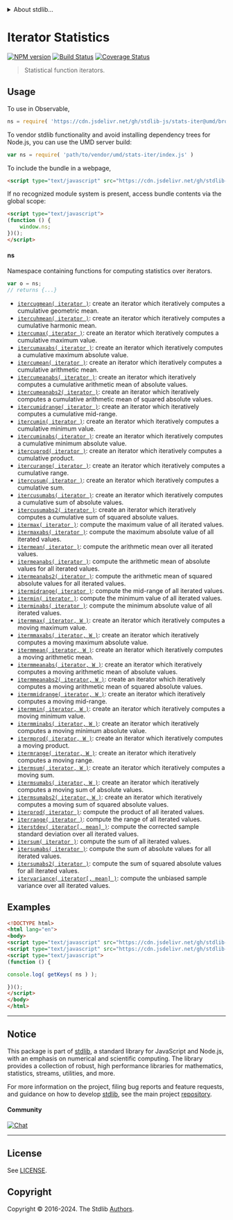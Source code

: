 <!--

@license Apache-2.0

Copyright (c) 2018 The Stdlib Authors.

Licensed under the Apache License, Version 2.0 (the "License");
you may not use this file except in compliance with the License.
You may obtain a copy of the License at

   http://www.apache.org/licenses/LICENSE-2.0

Unless required by applicable law or agreed to in writing, software
distributed under the License is distributed on an "AS IS" BASIS,
WITHOUT WARRANTIES OR CONDITIONS OF ANY KIND, either express or implied.
See the License for the specific language governing permissions and
limitations under the License.

-->


<details>
  <summary>
    About stdlib...
  </summary>
  <p>We believe in a future in which the web is a preferred environment for numerical computation. To help realize this future, we've built stdlib. stdlib is a standard library, with an emphasis on numerical and scientific computation, written in JavaScript (and C) for execution in browsers and in Node.js.</p>
  <p>The library is fully decomposable, being architected in such a way that you can swap out and mix and match APIs and functionality to cater to your exact preferences and use cases.</p>
  <p>When you use stdlib, you can be absolutely certain that you are using the most thorough, rigorous, well-written, studied, documented, tested, measured, and high-quality code out there.</p>
  <p>To join us in bringing numerical computing to the web, get started by checking us out on <a href="https://github.com/stdlib-js/stdlib">GitHub</a>, and please consider <a href="https://opencollective.com/stdlib">financially supporting stdlib</a>. We greatly appreciate your continued support!</p>
</details>

# Iterator Statistics

[![NPM version][npm-image]][npm-url] [![Build Status][test-image]][test-url] [![Coverage Status][coverage-image]][coverage-url] <!-- [![dependencies][dependencies-image]][dependencies-url] -->

> Statistical function iterators.



<section class="usage">

## Usage

To use in Observable,

```javascript
ns = require( 'https://cdn.jsdelivr.net/gh/stdlib-js/stats-iter@umd/browser.js' )
```

To vendor stdlib functionality and avoid installing dependency trees for Node.js, you can use the UMD server build:

```javascript
var ns = require( 'path/to/vendor/umd/stats-iter/index.js' )
```

To include the bundle in a webpage,

```html
<script type="text/javascript" src="https://cdn.jsdelivr.net/gh/stdlib-js/stats-iter@umd/browser.js"></script>
```

If no recognized module system is present, access bundle contents via the global scope:

```html
<script type="text/javascript">
(function () {
    window.ns;
})();
</script>
```

#### ns

Namespace containing functions for computing statistics over iterators.

```javascript
var o = ns;
// returns {...}
```

<!-- <toc pattern="*"> -->

<div class="namespace-toc">

-   <span class="signature">[`itercugmean( iterator )`][@stdlib/stats/iter/cugmean]</span><span class="delimiter">: </span><span class="description">create an iterator which iteratively computes a cumulative geometric mean.</span>
-   <span class="signature">[`itercuhmean( iterator )`][@stdlib/stats/iter/cuhmean]</span><span class="delimiter">: </span><span class="description">create an iterator which iteratively computes a cumulative harmonic mean.</span>
-   <span class="signature">[`itercumax( iterator )`][@stdlib/stats/iter/cumax]</span><span class="delimiter">: </span><span class="description">create an iterator which iteratively computes a cumulative maximum value.</span>
-   <span class="signature">[`itercumaxabs( iterator )`][@stdlib/stats/iter/cumaxabs]</span><span class="delimiter">: </span><span class="description">create an iterator which iteratively computes a cumulative maximum absolute value.</span>
-   <span class="signature">[`itercumean( iterator )`][@stdlib/stats/iter/cumean]</span><span class="delimiter">: </span><span class="description">create an iterator which iteratively computes a cumulative arithmetic mean.</span>
-   <span class="signature">[`itercumeanabs( iterator )`][@stdlib/stats/iter/cumeanabs]</span><span class="delimiter">: </span><span class="description">create an iterator which iteratively computes a cumulative arithmetic mean of absolute values.</span>
-   <span class="signature">[`itercumeanabs2( iterator )`][@stdlib/stats/iter/cumeanabs2]</span><span class="delimiter">: </span><span class="description">create an iterator which iteratively computes a cumulative arithmetic mean of squared absolute values.</span>
-   <span class="signature">[`itercumidrange( iterator )`][@stdlib/stats/iter/cumidrange]</span><span class="delimiter">: </span><span class="description">create an iterator which iteratively computes a cumulative mid-range.</span>
-   <span class="signature">[`itercumin( iterator )`][@stdlib/stats/iter/cumin]</span><span class="delimiter">: </span><span class="description">create an iterator which iteratively computes a cumulative minimum value.</span>
-   <span class="signature">[`itercuminabs( iterator )`][@stdlib/stats/iter/cuminabs]</span><span class="delimiter">: </span><span class="description">create an iterator which iteratively computes a cumulative minimum absolute value.</span>
-   <span class="signature">[`itercuprod( iterator )`][@stdlib/stats/iter/cuprod]</span><span class="delimiter">: </span><span class="description">create an iterator which iteratively computes a cumulative product.</span>
-   <span class="signature">[`itercurange( iterator )`][@stdlib/stats/iter/curange]</span><span class="delimiter">: </span><span class="description">create an iterator which iteratively computes a cumulative range.</span>
-   <span class="signature">[`itercusum( iterator )`][@stdlib/stats/iter/cusum]</span><span class="delimiter">: </span><span class="description">create an iterator which iteratively computes a cumulative sum.</span>
-   <span class="signature">[`itercusumabs( iterator )`][@stdlib/stats/iter/cusumabs]</span><span class="delimiter">: </span><span class="description">create an iterator which iteratively computes a cumulative sum of absolute values.</span>
-   <span class="signature">[`itercusumabs2( iterator )`][@stdlib/stats/iter/cusumabs2]</span><span class="delimiter">: </span><span class="description">create an iterator which iteratively computes a cumulative sum of squared absolute values.</span>
-   <span class="signature">[`itermax( iterator )`][@stdlib/stats/iter/max]</span><span class="delimiter">: </span><span class="description">compute the maximum value of all iterated values.</span>
-   <span class="signature">[`itermaxabs( iterator )`][@stdlib/stats/iter/maxabs]</span><span class="delimiter">: </span><span class="description">compute the maximum absolute value of all iterated values.</span>
-   <span class="signature">[`itermean( iterator )`][@stdlib/stats/iter/mean]</span><span class="delimiter">: </span><span class="description">compute the arithmetic mean over all iterated values.</span>
-   <span class="signature">[`itermeanabs( iterator )`][@stdlib/stats/iter/meanabs]</span><span class="delimiter">: </span><span class="description">compute the arithmetic mean of absolute values for all iterated values.</span>
-   <span class="signature">[`itermeanabs2( iterator )`][@stdlib/stats/iter/meanabs2]</span><span class="delimiter">: </span><span class="description">compute the arithmetic mean of squared absolute values for all iterated values.</span>
-   <span class="signature">[`itermidrange( iterator )`][@stdlib/stats/iter/midrange]</span><span class="delimiter">: </span><span class="description">compute the mid-range of all iterated values.</span>
-   <span class="signature">[`itermin( iterator )`][@stdlib/stats/iter/min]</span><span class="delimiter">: </span><span class="description">compute the minimum value of all iterated values.</span>
-   <span class="signature">[`iterminabs( iterator )`][@stdlib/stats/iter/minabs]</span><span class="delimiter">: </span><span class="description">compute the minimum absolute value of all iterated values.</span>
-   <span class="signature">[`itermmax( iterator, W )`][@stdlib/stats/iter/mmax]</span><span class="delimiter">: </span><span class="description">create an iterator which iteratively computes a moving maximum value.</span>
-   <span class="signature">[`itermmaxabs( iterator, W )`][@stdlib/stats/iter/mmaxabs]</span><span class="delimiter">: </span><span class="description">create an iterator which iteratively computes a moving maximum absolute value.</span>
-   <span class="signature">[`itermmean( iterator, W )`][@stdlib/stats/iter/mmean]</span><span class="delimiter">: </span><span class="description">create an iterator which iteratively computes a moving arithmetic mean.</span>
-   <span class="signature">[`itermmeanabs( iterator, W )`][@stdlib/stats/iter/mmeanabs]</span><span class="delimiter">: </span><span class="description">create an iterator which iteratively computes a moving arithmetic mean of absolute values.</span>
-   <span class="signature">[`itermmeanabs2( iterator, W )`][@stdlib/stats/iter/mmeanabs2]</span><span class="delimiter">: </span><span class="description">create an iterator which iteratively computes a moving arithmetic mean of squared absolute values.</span>
-   <span class="signature">[`itermmidrange( iterator, W )`][@stdlib/stats/iter/mmidrange]</span><span class="delimiter">: </span><span class="description">create an iterator which iteratively computes a moving mid-range.</span>
-   <span class="signature">[`itermmin( iterator, W )`][@stdlib/stats/iter/mmin]</span><span class="delimiter">: </span><span class="description">create an iterator which iteratively computes a moving minimum value.</span>
-   <span class="signature">[`itermminabs( iterator, W )`][@stdlib/stats/iter/mminabs]</span><span class="delimiter">: </span><span class="description">create an iterator which iteratively computes a moving minimum absolute value.</span>
-   <span class="signature">[`itermprod( iterator, W )`][@stdlib/stats/iter/mprod]</span><span class="delimiter">: </span><span class="description">create an iterator which iteratively computes a moving product.</span>
-   <span class="signature">[`itermrange( iterator, W )`][@stdlib/stats/iter/mrange]</span><span class="delimiter">: </span><span class="description">create an iterator which iteratively computes a moving range.</span>
-   <span class="signature">[`itermsum( iterator, W )`][@stdlib/stats/iter/msum]</span><span class="delimiter">: </span><span class="description">create an iterator which iteratively computes a moving sum.</span>
-   <span class="signature">[`itermsumabs( iterator, W )`][@stdlib/stats/iter/msumabs]</span><span class="delimiter">: </span><span class="description">create an iterator which iteratively computes a moving sum of absolute values.</span>
-   <span class="signature">[`itermsumabs2( iterator, W )`][@stdlib/stats/iter/msumabs2]</span><span class="delimiter">: </span><span class="description">create an iterator which iteratively computes a moving sum of squared absolute values.</span>
-   <span class="signature">[`iterprod( iterator )`][@stdlib/stats/iter/prod]</span><span class="delimiter">: </span><span class="description">compute the product of all iterated values.</span>
-   <span class="signature">[`iterrange( iterator )`][@stdlib/stats/iter/range]</span><span class="delimiter">: </span><span class="description">compute the range of all iterated values.</span>
-   <span class="signature">[`iterstdev( iterator[, mean] )`][@stdlib/stats/iter/stdev]</span><span class="delimiter">: </span><span class="description">compute the corrected sample standard deviation over all iterated values.</span>
-   <span class="signature">[`itersum( iterator )`][@stdlib/stats/iter/sum]</span><span class="delimiter">: </span><span class="description">compute the sum of all iterated values.</span>
-   <span class="signature">[`itersumabs( iterator )`][@stdlib/stats/iter/sumabs]</span><span class="delimiter">: </span><span class="description">compute the sum of absolute values for all iterated values.</span>
-   <span class="signature">[`itersumabs2( iterator )`][@stdlib/stats/iter/sumabs2]</span><span class="delimiter">: </span><span class="description">compute the sum of squared absolute values for all iterated values.</span>
-   <span class="signature">[`itervariance( iterator[, mean] )`][@stdlib/stats/iter/variance]</span><span class="delimiter">: </span><span class="description">compute the unbiased sample variance over all iterated values.</span>

</div>

<!-- </toc> -->

</section>

<!-- /.usage -->

<section class="examples">

## Examples

<!-- TODO: better examples -->

<!-- eslint no-undef: "error" -->

```html
<!DOCTYPE html>
<html lang="en">
<body>
<script type="text/javascript" src="https://cdn.jsdelivr.net/gh/stdlib-js/utils-keys@umd/browser.js"></script>
<script type="text/javascript" src="https://cdn.jsdelivr.net/gh/stdlib-js/stats-iter@umd/browser.js"></script>
<script type="text/javascript">
(function () {

console.log( getKeys( ns ) );

})();
</script>
</body>
</html>
```

</section>

<!-- /.examples -->

<!-- Section for related `stdlib` packages. Do not manually edit this section, as it is automatically populated. -->

<section class="related">

</section>

<!-- /.related -->

<!-- Section for all links. Make sure to keep an empty line after the `section` element and another before the `/section` close. -->


<section class="main-repo" >

* * *

## Notice

This package is part of [stdlib][stdlib], a standard library for JavaScript and Node.js, with an emphasis on numerical and scientific computing. The library provides a collection of robust, high performance libraries for mathematics, statistics, streams, utilities, and more.

For more information on the project, filing bug reports and feature requests, and guidance on how to develop [stdlib][stdlib], see the main project [repository][stdlib].

#### Community

[![Chat][chat-image]][chat-url]

---

## License

See [LICENSE][stdlib-license].


## Copyright

Copyright &copy; 2016-2024. The Stdlib [Authors][stdlib-authors].

</section>

<!-- /.stdlib -->

<!-- Section for all links. Make sure to keep an empty line after the `section` element and another before the `/section` close. -->

<section class="links">

[npm-image]: http://img.shields.io/npm/v/@stdlib/stats-iter.svg
[npm-url]: https://npmjs.org/package/@stdlib/stats-iter

[test-image]: https://github.com/stdlib-js/stats-iter/actions/workflows/test.yml/badge.svg?branch=main
[test-url]: https://github.com/stdlib-js/stats-iter/actions/workflows/test.yml?query=branch:main

[coverage-image]: https://img.shields.io/codecov/c/github/stdlib-js/stats-iter/main.svg
[coverage-url]: https://codecov.io/github/stdlib-js/stats-iter?branch=main

<!--

[dependencies-image]: https://img.shields.io/david/stdlib-js/stats-iter.svg
[dependencies-url]: https://david-dm.org/stdlib-js/stats-iter/main

-->

[chat-image]: https://img.shields.io/gitter/room/stdlib-js/stdlib.svg
[chat-url]: https://app.gitter.im/#/room/#stdlib-js_stdlib:gitter.im

[stdlib]: https://github.com/stdlib-js/stdlib

[stdlib-authors]: https://github.com/stdlib-js/stdlib/graphs/contributors

[umd]: https://github.com/umdjs/umd
[es-module]: https://developer.mozilla.org/en-US/docs/Web/JavaScript/Guide/Modules

[deno-url]: https://github.com/stdlib-js/stats-iter/tree/deno
[umd-url]: https://github.com/stdlib-js/stats-iter/tree/umd
[esm-url]: https://github.com/stdlib-js/stats-iter/tree/esm
[branches-url]: https://github.com/stdlib-js/stats-iter/blob/main/branches.md

[stdlib-license]: https://raw.githubusercontent.com/stdlib-js/stats-iter/main/LICENSE

<!-- <toc-links> -->

[@stdlib/stats/iter/cugmean]: https://github.com/stdlib-js/stats-iter-cugmean/tree/umd

[@stdlib/stats/iter/cuhmean]: https://github.com/stdlib-js/stats-iter-cuhmean/tree/umd

[@stdlib/stats/iter/cumax]: https://github.com/stdlib-js/stats-iter-cumax/tree/umd

[@stdlib/stats/iter/cumaxabs]: https://github.com/stdlib-js/stats-iter-cumaxabs/tree/umd

[@stdlib/stats/iter/cumean]: https://github.com/stdlib-js/stats-iter-cumean/tree/umd

[@stdlib/stats/iter/cumeanabs]: https://github.com/stdlib-js/stats-iter-cumeanabs/tree/umd

[@stdlib/stats/iter/cumeanabs2]: https://github.com/stdlib-js/stats-iter-cumeanabs2/tree/umd

[@stdlib/stats/iter/cumidrange]: https://github.com/stdlib-js/stats-iter-cumidrange/tree/umd

[@stdlib/stats/iter/cumin]: https://github.com/stdlib-js/stats-iter-cumin/tree/umd

[@stdlib/stats/iter/cuminabs]: https://github.com/stdlib-js/stats-iter-cuminabs/tree/umd

[@stdlib/stats/iter/cuprod]: https://github.com/stdlib-js/stats-iter-cuprod/tree/umd

[@stdlib/stats/iter/curange]: https://github.com/stdlib-js/stats-iter-curange/tree/umd

[@stdlib/stats/iter/cusum]: https://github.com/stdlib-js/stats-iter-cusum/tree/umd

[@stdlib/stats/iter/cusumabs]: https://github.com/stdlib-js/stats-iter-cusumabs/tree/umd

[@stdlib/stats/iter/cusumabs2]: https://github.com/stdlib-js/stats-iter-cusumabs2/tree/umd

[@stdlib/stats/iter/max]: https://github.com/stdlib-js/stats-iter-max/tree/umd

[@stdlib/stats/iter/maxabs]: https://github.com/stdlib-js/stats-iter-maxabs/tree/umd

[@stdlib/stats/iter/mean]: https://github.com/stdlib-js/stats-iter-mean/tree/umd

[@stdlib/stats/iter/meanabs]: https://github.com/stdlib-js/stats-iter-meanabs/tree/umd

[@stdlib/stats/iter/meanabs2]: https://github.com/stdlib-js/stats-iter-meanabs2/tree/umd

[@stdlib/stats/iter/midrange]: https://github.com/stdlib-js/stats-iter-midrange/tree/umd

[@stdlib/stats/iter/min]: https://github.com/stdlib-js/stats-iter-min/tree/umd

[@stdlib/stats/iter/minabs]: https://github.com/stdlib-js/stats-iter-minabs/tree/umd

[@stdlib/stats/iter/mmax]: https://github.com/stdlib-js/stats-iter-mmax/tree/umd

[@stdlib/stats/iter/mmaxabs]: https://github.com/stdlib-js/stats-iter-mmaxabs/tree/umd

[@stdlib/stats/iter/mmean]: https://github.com/stdlib-js/stats-iter-mmean/tree/umd

[@stdlib/stats/iter/mmeanabs]: https://github.com/stdlib-js/stats-iter-mmeanabs/tree/umd

[@stdlib/stats/iter/mmeanabs2]: https://github.com/stdlib-js/stats-iter-mmeanabs2/tree/umd

[@stdlib/stats/iter/mmidrange]: https://github.com/stdlib-js/stats-iter-mmidrange/tree/umd

[@stdlib/stats/iter/mmin]: https://github.com/stdlib-js/stats-iter-mmin/tree/umd

[@stdlib/stats/iter/mminabs]: https://github.com/stdlib-js/stats-iter-mminabs/tree/umd

[@stdlib/stats/iter/mprod]: https://github.com/stdlib-js/stats-iter-mprod/tree/umd

[@stdlib/stats/iter/mrange]: https://github.com/stdlib-js/stats-iter-mrange/tree/umd

[@stdlib/stats/iter/msum]: https://github.com/stdlib-js/stats-iter-msum/tree/umd

[@stdlib/stats/iter/msumabs]: https://github.com/stdlib-js/stats-iter-msumabs/tree/umd

[@stdlib/stats/iter/msumabs2]: https://github.com/stdlib-js/stats-iter-msumabs2/tree/umd

[@stdlib/stats/iter/prod]: https://github.com/stdlib-js/stats-iter-prod/tree/umd

[@stdlib/stats/iter/range]: https://github.com/stdlib-js/stats-iter-range/tree/umd

[@stdlib/stats/iter/stdev]: https://github.com/stdlib-js/stats-iter-stdev/tree/umd

[@stdlib/stats/iter/sum]: https://github.com/stdlib-js/stats-iter-sum/tree/umd

[@stdlib/stats/iter/sumabs]: https://github.com/stdlib-js/stats-iter-sumabs/tree/umd

[@stdlib/stats/iter/sumabs2]: https://github.com/stdlib-js/stats-iter-sumabs2/tree/umd

[@stdlib/stats/iter/variance]: https://github.com/stdlib-js/stats-iter-variance/tree/umd

<!-- </toc-links> -->

</section>

<!-- /.links -->
